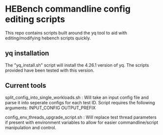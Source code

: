 # HEBench commandline config editing scripts

This repo contains scripts built around the yq tool to aid with editing/modifying hebench scripts quickly.

## yq installation
The "yq_install.sh" script will install the 4.26.1 version of yq. The scripts provided have been tested with this version.

## Current tools

split_config_into_single_workloads.sh : Will take an input config file and parse it into seperate configs for each test ID. 
      Script requires the following arguments: INPUT_CONFIG OUTPUT_PREFIX

config_env_threads_upgrade_script.sh : Will replace test thread parameters if present with environment variables to allow for easier commandline/script manipulation and control. 


